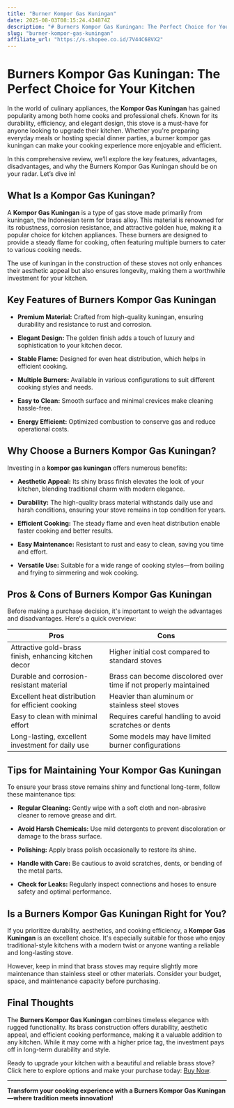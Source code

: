 ```yaml
---
title: "Burner Kompor Gas Kuningan"
date: 2025-08-03T08:15:24.434874Z
description: "# Burners Kompor Gas Kuningan: The Perfect Choice for Your Kitchen..."
slug: "burner-kompor-gas-kuningan"
affiliate_url: "https://s.shopee.co.id/7V44C68VX2"
---
```

# Burners Kompor Gas Kuningan: The Perfect Choice for Your Kitchen

In the world of culinary appliances, the **Kompor Gas Kuningan** has gained popularity among both home cooks and professional chefs. Known for its durability, efficiency, and elegant design, this stove is a must-have for anyone looking to upgrade their kitchen. Whether you're preparing everyday meals or hosting special dinner parties, a burner kompor gas kuningan can make your cooking experience more enjoyable and efficient.

In this comprehensive review, we’ll explore the key features, advantages, disadvantages, and why the Burners Kompor Gas Kuningan should be on your radar. Let’s dive in!

## What Is a Kompor Gas Kuningan?

A **Kompor Gas Kuningan** is a type of gas stove made primarily from kuningan, the Indonesian term for brass alloy. This material is renowned for its robustness, corrosion resistance, and attractive golden hue, making it a popular choice for kitchen appliances. These burners are designed to provide a steady flame for cooking, often featuring multiple burners to cater to various cooking needs.

The use of kuningan in the construction of these stoves not only enhances their aesthetic appeal but also ensures longevity, making them a worthwhile investment for your kitchen.

## Key Features of Burners Kompor Gas Kuningan

- **Premium Material:** Crafted from high-quality kuningan, ensuring durability and resistance to rust and corrosion.
  
- **Elegant Design:** The golden finish adds a touch of luxury and sophistication to your kitchen decor.
  
- **Stable Flame:** Designed for even heat distribution, which helps in efficient cooking.
  
- **Multiple Burners:** Available in various configurations to suit different cooking styles and needs.
  
- **Easy to Clean:** Smooth surface and minimal crevices make cleaning hassle-free.
  
- **Energy Efficient:** Optimized combustion to conserve gas and reduce operational costs.

## Why Choose a Burners Kompor Gas Kuningan?

Investing in a **kompor gas kuningan** offers numerous benefits:

- **Aesthetic Appeal:** Its shiny brass finish elevates the look of your kitchen, blending traditional charm with modern elegance.

- **Durability:** The high-quality brass material withstands daily use and harsh conditions, ensuring your stove remains in top condition for years.

- **Efficient Cooking:** The steady flame and even heat distribution enable faster cooking and better results.

- **Easy Maintenance:** Resistant to rust and easy to clean, saving you time and effort.

- **Versatile Use:** Suitable for a wide range of cooking styles—from boiling and frying to simmering and wok cooking.

## Pros & Cons of Burners Kompor Gas Kuningan

Before making a purchase decision, it's important to weigh the advantages and disadvantages. Here's a quick overview:

| Pros                                                | Cons                                                     |
|-----------------------------------------------------|----------------------------------------------------------|
| Attractive gold-brass finish, enhancing kitchen decor | Higher initial cost compared to standard stoves        |
| Durable and corrosion-resistant material           | Brass can become discolored over time if not properly maintained |
| Excellent heat distribution for efficient cooking | Heavier than aluminum or stainless steel stoves     |
| Easy to clean with minimal effort                  | Requires careful handling to avoid scratches or dents |
| Long-lasting, excellent investment for daily use | Some models may have limited burner configurations     |

## Tips for Maintaining Your Kompor Gas Kuningan

To ensure your brass stove remains shiny and functional long-term, follow these maintenance tips:

- **Regular Cleaning:** Gently wipe with a soft cloth and non-abrasive cleaner to remove grease and dirt.
  
- **Avoid Harsh Chemicals:** Use mild detergents to prevent discoloration or damage to the brass surface.
  
- **Polishing:** Apply brass polish occasionally to restore its shine.
  
- **Handle with Care:** Be cautious to avoid scratches, dents, or bending of the metal parts.

- **Check for Leaks:** Regularly inspect connections and hoses to ensure safety and optimal performance.

## Is a Burners Kompor Gas Kuningan Right for You?

If you prioritize durability, aesthetics, and cooking efficiency, a **Kompor Gas Kuningan** is an excellent choice. It's especially suitable for those who enjoy traditional-style kitchens with a modern twist or anyone wanting a reliable and long-lasting stove.

However, keep in mind that brass stoves may require slightly more maintenance than stainless steel or other materials. Consider your budget, space, and maintenance capacity before purchasing.

## Final Thoughts

The **Burners Kompor Gas Kuningan** combines timeless elegance with rugged functionality. Its brass construction offers durability, aesthetic appeal, and efficient cooking performance, making it a valuable addition to any kitchen. While it may come with a higher price tag, the investment pays off in long-term durability and style.

Ready to upgrade your kitchen with a beautiful and reliable brass stove? Click here to explore options and make your purchase today: [Buy Now](https://s.shopee.co.id/7V44C68VX2).

---

**Transform your cooking experience with a Burners Kompor Gas Kuningan—where tradition meets innovation!**